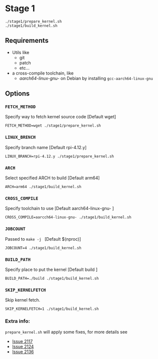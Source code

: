 # Stage 1
```
./stage1/prepare_kernel.sh
./stage1/build_kernel.sh
```

## Requirements
* Utils like
    * git
    * patch
    * etc...
* a cross-compile toolchain, like
    * _aarch64-linux-gnu-_ on Debian by installing `gcc-aarch64-linux-gnu`

## Options
### `FETCH_METHOD`
Specify way to fetch kernel source code [Default wget]

    FETCH_METHOD=wget ./stage1/prepare_kernel.sh

### `LINUX_BRENCH`
Specify branch name [Default rpi-4.12.y]

    LINUX_BRANCH=rpi-4.12.y ./stage1/prepare_kernel.sh

### `ARCH`
Select specified ARCH to build [Default arm64]

    ARCH=arm64 ./stage1/build_kernel.sh
### `CROSS_COMPILE`
Specify toolchain to use [Default aarch64-linux-gnu- ]

    CROSS_COMPILE=aarcch64-linux-gnu- ./stage1/build_kernel.sh
### `JOBCOUNT`
Passed to `make -j ` [Default $(nproc)]

    JOBCOUNT=4 ./stage1/build_kernel.sh

### `BUILD_PATH`
Specify place to put the kernel [Default build ]

    BUILD_PATH=./build ./stage1/build_kernel.sh
### `SKIP_KERNELFETCH`
Skip kernel fetch.

    SKIP_KERNELFETCH=1 ./stage1/build_kernel.sh

### Extra info:
`prepare_kernel.sh` will apply some fixes, for more details see

 * [Issue 2117](https://github.com/raspberrypi/linux/issues/2117)
 * [Issue 2124](https://github.com/raspberrypi/linux/issues/2124)
 * [Issue 2136](https://github.com/raspberrypi/linux/issues/2136)

